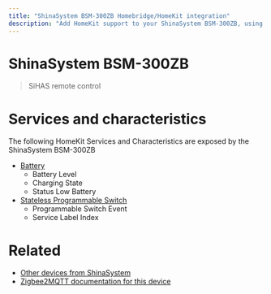 ```yaml
---
title: "ShinaSystem BSM-300ZB Homebridge/HomeKit integration"
description: "Add HomeKit support to your ShinaSystem BSM-300ZB, using Homebridge, Zigbee2MQTT and homebridge-z2m."
---
```

<!---
This file has been GENERATED using src/docgen/docgen.ts
DO NOT EDIT THIS FILE MANUALLY!
-->
# ShinaSystem BSM-300ZB
> SiHAS remote control


# Services and characteristics
The following HomeKit Services and Characteristics are exposed by
the ShinaSystem BSM-300ZB

* [Battery](../../battery.md)
  * Battery Level
  * Charging State
  * Status Low Battery
* [Stateless Programmable Switch](../../action.md)
  * Programmable Switch Event
  * Service Label Index


# Related
* [Other devices from ShinaSystem](../index.md#shinasystem)
* [Zigbee2MQTT documentation for this device](https://www.zigbee2mqtt.io/devices/BSM-300ZB.html)
